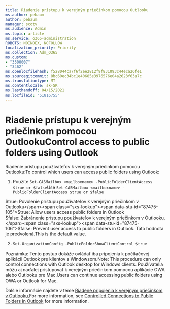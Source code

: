 ```yaml
---
title: Riadenie prístupu k verejným priečinkom pomocou Outlooku
ms.author: pebaum
author: pebaum
manager: scotv
ms.audience: Admin
ms.topic: article
ms.service: o365-administration
ROBOTS: NOINDEX, NOFOLLOW
localization_priority: Priority
ms.collection: Adm_O365
ms.custom:
- "3500007"
- "3462"
ms.openlocfilehash: f528044ca7f6f2ee2812f9f831093c44eca26fe1
ms.sourcegitcommit: 8bc60ec34bc1e40685e3976576e04a2623f63a7c
ms.translationtype: MT
ms.contentlocale: sk-SK
ms.lasthandoff: 04/15/2021
ms.locfileid: "51816755"
---
```

# <a name="control-access-to-public-folders-using-outlook"></a><span data-ttu-id="87475-102">Riadenie prístupu k verejným priečinkom pomocou Outlooku</span><span class="sxs-lookup"><span data-stu-id="87475-102">Control access to public folders using Outlook</span></span>

<span data-ttu-id="87475-103">Riadenie prístupu používateľov k verejným priečinkom pomocou Outlooku:</span><span class="sxs-lookup"><span data-stu-id="87475-103">To control which users can access public folders using Outlook:</span></span>

1. <span data-ttu-id="87475-104">Použite `Set-CASMailbox <mailboxname> -PublicFolderClientAccess $true or $false`</span><span class="sxs-lookup"><span data-stu-id="87475-104">Use `Set-CASMailbox <mailboxname> -PublicFolderClientAccess $true or $false`</span></span>

<span data-ttu-id="87475-105">$true: Povolenie prístupu používateľov k verejným priečinkom v Outlooku</span><span class="sxs-lookup"><span data-stu-id="87475-105">$true: Allow users access public folders in Outlook</span></span>  
<span data-ttu-id="87475-106">$false: Zabránenie prístupu používateľov k verejným priečinkom v Outlooku.</span><span class="sxs-lookup"><span data-stu-id="87475-106">$false: Prevent user access to public folders in Outlook.</span></span> <span data-ttu-id="87475-107">Táto hodnota je predvolená.</span><span class="sxs-lookup"><span data-stu-id="87475-107">This is the default value.</span></span>  

2. `Set-OrganizationConfig -PublicFolderShowClientControl $true`

<span data-ttu-id="87475-108">Poznámka: Tento postup dokáže ovládať iba pripojenia k počítačovej aplikácii Outlook pre klientov s Windowsom.</span><span class="sxs-lookup"><span data-stu-id="87475-108">Note: This procedure can only control connections with Outlook desktop for Windows clients.</span></span> <span data-ttu-id="87475-109">Používatelia môžu aj naďalej pristupovať k verejným priečinkom pomocou aplikácie OWA alebo Outlooku pre Mac.</span><span class="sxs-lookup"><span data-stu-id="87475-109">Users can continue accessing public folders using OWA or Outlook for Mac.</span></span>

<span data-ttu-id="87475-110">Ďalšie informácie nájdete v téme [Riadené pripojenia k verejným priečinkom v Outlooku.](https://aka.ms/controlpf)</span><span class="sxs-lookup"><span data-stu-id="87475-110">For more information, see [Controlled Connections to Public Folders in Outlook](https://aka.ms/controlpf) for more information.</span></span>
